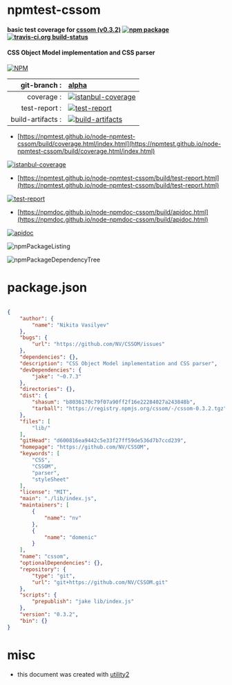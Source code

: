 # npmtest-cssom

#### basic test coverage for  [cssom (v0.3.2)](https://github.com/NV/CSSOM)  [![npm package](https://img.shields.io/npm/v/npmtest-cssom.svg?style=flat-square)](https://www.npmjs.org/package/npmtest-cssom) [![travis-ci.org build-status](https://api.travis-ci.org/npmtest/node-npmtest-cssom.svg)](https://travis-ci.org/npmtest/node-npmtest-cssom)

#### CSS Object Model implementation and CSS parser

[![NPM](https://nodei.co/npm/cssom.png?downloads=true&downloadRank=true&stars=true)](https://www.npmjs.com/package/cssom)

| git-branch : | [alpha](https://github.com/npmtest/node-npmtest-cssom/tree/alpha)|
|--:|:--|
| coverage : | [![istanbul-coverage](https://npmtest.github.io/node-npmtest-cssom/build/coverage.badge.svg)](https://npmtest.github.io/node-npmtest-cssom/build/coverage.html/index.html)|
| test-report : | [![test-report](https://npmtest.github.io/node-npmtest-cssom/build/test-report.badge.svg)](https://npmtest.github.io/node-npmtest-cssom/build/test-report.html)|
| build-artifacts : | [![build-artifacts](https://npmtest.github.io/node-npmtest-cssom/glyphicons_144_folder_open.png)](https://github.com/npmtest/node-npmtest-cssom/tree/gh-pages/build)|

- [https://npmtest.github.io/node-npmtest-cssom/build/coverage.html/index.html](https://npmtest.github.io/node-npmtest-cssom/build/coverage.html/index.html)

[![istanbul-coverage](https://npmtest.github.io/node-npmtest-cssom/build/screenCapture.buildCi.browser.%252Ftmp%252Fbuild%252Fcoverage.lib.html.png)](https://npmtest.github.io/node-npmtest-cssom/build/coverage.html/index.html)

- [https://npmtest.github.io/node-npmtest-cssom/build/test-report.html](https://npmtest.github.io/node-npmtest-cssom/build/test-report.html)

[![test-report](https://npmtest.github.io/node-npmtest-cssom/build/screenCapture.buildCi.browser.%252Ftmp%252Fbuild%252Ftest-report.html.png)](https://npmtest.github.io/node-npmtest-cssom/build/test-report.html)

- [https://npmdoc.github.io/node-npmdoc-cssom/build/apidoc.html](https://npmdoc.github.io/node-npmdoc-cssom/build/apidoc.html)

[![apidoc](https://npmdoc.github.io/node-npmdoc-cssom/build/screenCapture.buildCi.browser.%252Ftmp%252Fbuild%252Fapidoc.html.png)](https://npmdoc.github.io/node-npmdoc-cssom/build/apidoc.html)

![npmPackageListing](https://npmtest.github.io/node-npmtest-cssom/build/screenCapture.npmPackageListing.svg)

![npmPackageDependencyTree](https://npmtest.github.io/node-npmtest-cssom/build/screenCapture.npmPackageDependencyTree.svg)



# package.json

```json

{
    "author": {
        "name": "Nikita Vasilyev"
    },
    "bugs": {
        "url": "https://github.com/NV/CSSOM/issues"
    },
    "dependencies": {},
    "description": "CSS Object Model implementation and CSS parser",
    "devDependencies": {
        "jake": "~0.7.3"
    },
    "directories": {},
    "dist": {
        "shasum": "b8036170c79f07a90ff2f16e22284027a243848b",
        "tarball": "https://registry.npmjs.org/cssom/-/cssom-0.3.2.tgz"
    },
    "files": [
        "lib/"
    ],
    "gitHead": "d600816ea9442c5e33f27ff59de536d7b7ccd239",
    "homepage": "https://github.com/NV/CSSOM",
    "keywords": [
        "CSS",
        "CSSOM",
        "parser",
        "styleSheet"
    ],
    "license": "MIT",
    "main": "./lib/index.js",
    "maintainers": [
        {
            "name": "nv"
        },
        {
            "name": "domenic"
        }
    ],
    "name": "cssom",
    "optionalDependencies": {},
    "repository": {
        "type": "git",
        "url": "git+https://github.com/NV/CSSOM.git"
    },
    "scripts": {
        "prepublish": "jake lib/index.js"
    },
    "version": "0.3.2",
    "bin": {}
}
```



# misc
- this document was created with [utility2](https://github.com/kaizhu256/node-utility2)

